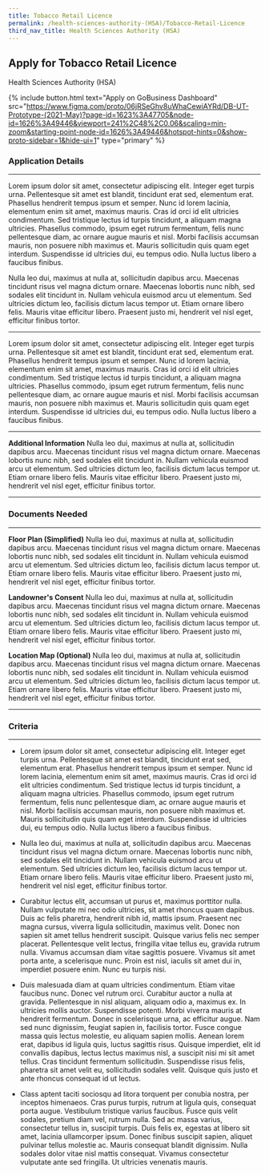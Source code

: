 ```yaml
---
title: Tobacco Retail Licence
permalink: /health-sciences-authority-(HSA)/Tobacco-Retail-Licence
third_nav_title: Health Sciences Authority (HSA)
---
```


## Apply for Tobacco Retail Licence

Health Sciences Authority (HSA)

{% include button.html text="Apply on GoBusiness Dashboard" src="https://www.figma.com/proto/06jRSeGhv8uWhaCewiAYRd/DB-UT-Prototype-(2021-May)?page-id=1623%3A47705&node-id=1626%3A49446&viewport=241%2C48%2C0.06&scaling=min-zoom&starting-point-node-id=1626%3A49446&hotspot-hints=0&show-proto-sidebar=1&hide-ui=1" type="primary" %}

### Application Details
---
Lorem ipsum dolor sit amet, consectetur adipiscing elit. Integer eget turpis urna. Pellentesque sit amet est blandit, tincidunt erat sed, elementum erat. Phasellus hendrerit tempus ipsum et semper. Nunc id lorem lacinia, elementum enim sit amet, maximus mauris. Cras id orci id elit ultricies condimentum. Sed tristique lectus id turpis tincidunt, a aliquam magna ultricies. Phasellus commodo, ipsum eget rutrum fermentum, felis nunc pellentesque diam, ac ornare augue mauris et nisl. Morbi facilisis accumsan mauris, non posuere nibh maximus et. Mauris sollicitudin quis quam eget interdum. Suspendisse id ultricies dui, eu tempus odio. Nulla luctus libero a faucibus finibus.

Nulla leo dui, maximus at nulla at, sollicitudin dapibus arcu. Maecenas tincidunt risus vel magna dictum ornare. Maecenas lobortis nunc nibh, sed sodales elit tincidunt in. Nullam vehicula euismod arcu ut elementum. Sed ultricies dictum leo, facilisis dictum lacus tempor ut. Etiam ornare libero felis. Mauris vitae efficitur libero. Praesent justo mi, hendrerit vel nisl eget, efficitur finibus tortor.

---
Lorem ipsum dolor sit amet, consectetur adipiscing elit. Integer eget turpis urna. Pellentesque sit amet est blandit, tincidunt erat sed, elementum erat. Phasellus hendrerit tempus ipsum et semper. Nunc id lorem lacinia, elementum enim sit amet, maximus mauris. Cras id orci id elit ultricies condimentum. Sed tristique lectus id turpis tincidunt, a aliquam magna ultricies. Phasellus commodo, ipsum eget rutrum fermentum, felis nunc pellentesque diam, ac ornare augue mauris et nisl. Morbi facilisis accumsan mauris, non posuere nibh maximus et. Mauris sollicitudin quis quam eget interdum. Suspendisse id ultricies dui, eu tempus odio. Nulla luctus libero a faucibus finibus.

---
**Additional Information**
Nulla leo dui, maximus at nulla at, sollicitudin dapibus arcu. Maecenas tincidunt risus vel magna dictum ornare. Maecenas lobortis nunc nibh, sed sodales elit tincidunt in. Nullam vehicula euismod arcu ut elementum. Sed ultricies dictum leo, facilisis dictum lacus tempor ut. Etiam ornare libero felis. Mauris vitae efficitur libero. Praesent justo mi, hendrerit vel nisl eget, efficitur finibus tortor.

---

### Documents Needed
----
**Floor Plan (Simplified)**
Nulla leo dui, maximus at nulla at, sollicitudin dapibus arcu. Maecenas tincidunt risus vel magna dictum ornare. Maecenas lobortis nunc nibh, sed sodales elit tincidunt in. Nullam vehicula euismod arcu ut elementum. Sed ultricies dictum leo, facilisis dictum lacus tempor ut. Etiam ornare libero felis. Mauris vitae efficitur libero. Praesent justo mi, hendrerit vel nisl eget, efficitur finibus tortor.

**Landowner's Consent**
Nulla leo dui, maximus at nulla at, sollicitudin dapibus arcu. Maecenas tincidunt risus vel magna dictum ornare. Maecenas lobortis nunc nibh, sed sodales elit tincidunt in. Nullam vehicula euismod arcu ut elementum. Sed ultricies dictum leo, facilisis dictum lacus tempor ut. Etiam ornare libero felis. Mauris vitae efficitur libero. Praesent justo mi, hendrerit vel nisl eget, efficitur finibus tortor.

**Location Map (Optional)**
Nulla leo dui, maximus at nulla at, sollicitudin dapibus arcu. Maecenas tincidunt risus vel magna dictum ornare. Maecenas lobortis nunc nibh, sed sodales elit tincidunt in. Nullam vehicula euismod arcu ut elementum. Sed ultricies dictum leo, facilisis dictum lacus tempor ut. Etiam ornare libero felis. Mauris vitae efficitur libero. Praesent justo mi, hendrerit vel nisl eget, efficitur finibus tortor.

----
### Criteria
----
* Lorem ipsum dolor sit amet, consectetur adipiscing elit. Integer eget turpis urna. Pellentesque sit amet est blandit, tincidunt erat sed, elementum erat. Phasellus hendrerit tempus ipsum et semper. Nunc id lorem lacinia, elementum enim sit amet, maximus mauris. Cras id orci id elit ultricies condimentum. Sed tristique lectus id turpis tincidunt, a aliquam magna ultricies. Phasellus commodo, ipsum eget rutrum fermentum, felis nunc pellentesque diam, ac ornare augue mauris et nisl. Morbi facilisis accumsan mauris, non posuere nibh maximus et. Mauris sollicitudin quis quam eget interdum. Suspendisse id ultricies dui, eu tempus odio. Nulla luctus libero a faucibus finibus.

* Nulla leo dui, maximus at nulla at, sollicitudin dapibus arcu. Maecenas tincidunt risus vel magna dictum ornare. Maecenas lobortis nunc nibh, sed sodales elit tincidunt in. Nullam vehicula euismod arcu ut elementum. Sed ultricies dictum leo, facilisis dictum lacus tempor ut. Etiam ornare libero felis. Mauris vitae efficitur libero. Praesent justo mi, hendrerit vel nisl eget, efficitur finibus tortor.

* Curabitur lectus elit, accumsan ut purus et, maximus porttitor nulla. Nullam vulputate mi nec odio ultricies, sit amet rhoncus quam dapibus. Duis ac felis pharetra, hendrerit nibh id, mattis ipsum. Praesent nec magna cursus, viverra ligula sollicitudin, maximus velit. Donec non sapien sit amet tellus hendrerit suscipit. Quisque varius felis nec semper placerat. Pellentesque velit lectus, fringilla vitae tellus eu, gravida rutrum nulla. Vivamus accumsan diam vitae sagittis posuere. Vivamus sit amet porta ante, a scelerisque nunc. Proin est nisl, iaculis sit amet dui in, imperdiet posuere enim. Nunc eu turpis nisi.

* Duis malesuada diam at quam ultricies condimentum. Etiam vitae faucibus nunc. Donec vel rutrum orci. Curabitur auctor a nulla at gravida. Pellentesque in nisl aliquam, aliquam odio a, maximus ex. In ultricies mollis auctor. Suspendisse potenti. Morbi viverra mauris at hendrerit fermentum. Donec in scelerisque urna, ac efficitur augue. Nam sed nunc dignissim, feugiat sapien in, facilisis tortor. Fusce congue massa quis lectus molestie, eu aliquam sapien mollis. Aenean lorem erat, dapibus id ligula quis, luctus sagittis risus. Quisque imperdiet, elit id convallis dapibus, lectus lectus maximus nisl, a suscipit nisi mi sit amet tellus. Cras tincidunt fermentum sollicitudin. Suspendisse risus felis, pharetra sit amet velit eu, sollicitudin sodales velit. Quisque quis justo et ante rhoncus consequat id ut lectus.

* Class aptent taciti sociosqu ad litora torquent per conubia nostra, per inceptos himenaeos. Cras purus turpis, rutrum at ligula quis, consequat porta augue. Vestibulum tristique varius faucibus. Fusce quis velit sodales, pretium diam vel, rutrum nulla. Sed ac massa varius, consectetur tellus in, suscipit turpis. Duis felis ex, egestas at libero sit amet, lacinia ullamcorper ipsum. Donec finibus suscipit sapien, aliquet pulvinar tellus molestie ac. Mauris consequat blandit dignissim. Nulla sodales dolor vitae nisl mattis consequat. Vivamus consectetur vulputate ante sed fringilla. Ut ultricies venenatis mauris.
